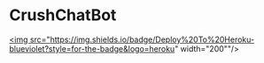 # CrushChatBot

<a href="https://dashboard.heroku.com/new?template=https://github.com/Darkranger00/CrushChatBot"><img src="https://img.shields.io/badge/Deploy%20To%20Heroku-blueviolet?style=for-the-badge&logo=heroku" width="200""/></a>

